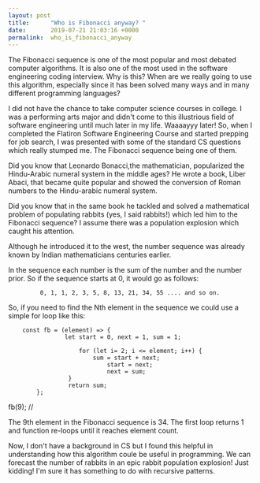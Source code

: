```yaml
---
layout: post
title:      "Who is Fibonacci anyway? "
date:       2019-07-21 21:03:16 +0000
permalink:  who_is_fibonacci_anyway
---
```


The Fibonacci sequence is one of the most popular and most debated computer algorithms. It is also one of the most used in the software engineering coding interview. Why is this? When are we really going to use this algorithm, especially since it has been solved many ways and in many different programming languages?

I did not have the chance to take computer science courses in college. I was a performing arts major and didn't come to this illustrious field of software engineering until much later in my life. Waaaayyy  later! So, when I completed the Flatiron Software Engineering Course and started prepping for job search, I was presented with some of the standard CS questions which really stumped me. The Fibonacci sequence being one of them. 

Did you know that Leonardo Bonacci,the mathematician, popularized the Hindu-Arabic numeral system in the middle ages? He wrote a book, Liber Abaci, that became quite popular and showed the conversion of Roman numbers to the Hindu-arabic numeral system.

Did you know that in the same book he tackled and solved a mathematical problem of  populating rabbits (yes, I said rabbits!) which led him to the Fibonacci sequence? I assume there was a population explosion which caught his attention.

Although he introduced it to the west, the number sequence was already known by Indian mathematicians centuries earlier.

In the sequence each number is the sum of the number and the number prior. So if the sequence starts at 0, it would go as follows:

             0, 1, 1, 2, 3, 5, 8, 13, 21, 34, 55 .... and so on.

So, if you need to find the Nth element in the sequence we could use a simple for loop like this: 

        const fb = (element) => {
				    let start = 0, next = 1, sum = 1;
						
						for (let i= 2; i <= element; i++) {
						    sum = start + next;
								start = next;
								next = sum;
					 }
					 return sum;
			};

 fb(9);  //
 
 The 9th element in the Fibonacci sequence is 34. The first loop returns 1 and function re-loops until it reaches element count.

Now, I don't have a background in CS but I found this helpful in understanding how this algorithm coule be useful in
programming. We can forecast the number of rabbits in an epic rabbit population explosion! Just kidding! I'm sure it has something to do with recursive patterns.
						 
